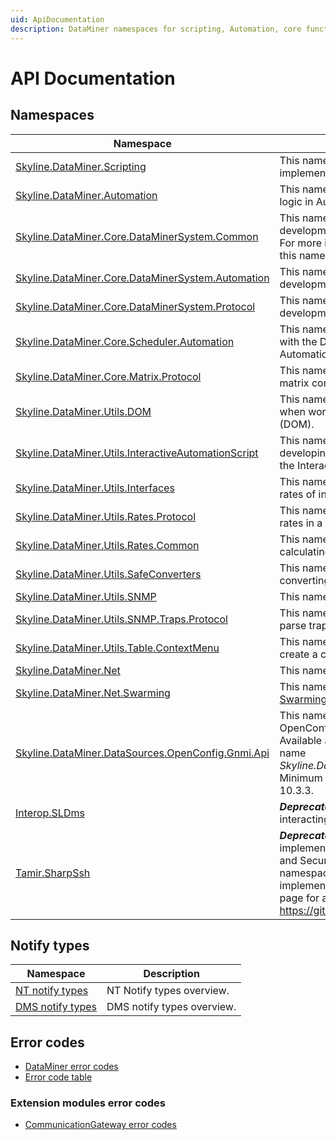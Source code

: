 ```yaml
---
uid: ApiDocumentation
description: DataMiner namespaces for scripting, Automation, core functionality, DOM, interactive Automation scripts, etc. as well as Notify types and error codes.
---
```


# API Documentation

## Namespaces

|Namespace|Description|
|--- |--- |
|[Skyline.DataMiner.Scripting](xref:Skyline.DataMiner.Scripting)|This namespace contains classes used to implement logic in QActions of connectors.|
|[Skyline.DataMiner.Automation](xref:Skyline.DataMiner.Automation)|This namespace contains types used to implement logic in Automation scripts.|
|[Skyline.DataMiner.Core.DataMinerSystem.Common](xref:Skyline.DataMiner.Core.DataMinerSystem.Common)|This namespace contains types used for development of protocols and Automation scripts. For more information on how to use types from this namespace, refer to [Introduction](xref:ClassLibraryIntroduction).|
|[Skyline.DataMiner.Core.DataMinerSystem.Automation](xref:Skyline.DataMiner.Core.DataMinerSystem.Automation)|This namespace contains types used for development of Automation scripts.|
|[Skyline.DataMiner.Core.DataMinerSystem.Protocol](xref:Skyline.DataMiner.Core.DataMinerSystem.Protocol)|This namespace contains types used for development of protocols.|
|[Skyline.DataMiner.Core.Scheduler.Automation](xref:Skyline.DataMiner.Core.Scheduler.Automation)|This namespace contains types used to interact with the DataMiner Scheduler module from Automation Scripts.|
|[Skyline.DataMiner.Core.Matrix.Protocol](xref:Skyline.DataMiner.Core.Matrix.Protocol)|This namespace contains types for defining a matrix component in a connector.|
|[Skyline.DataMiner.Utils.DOM](xref:Skyline.DataMiner.Utils.DOM)|This namespace contains types that are useful when working with DataMiner Object Models (DOM).|
|[Skyline.DataMiner.Utils.InteractiveAutomationScript](xref:Skyline.DataMiner.Utils.InteractiveAutomationScript)|This namespace contains types used for developing interactive Automation scripts using the InteractiveAutomationScriptToolkit.|
|[Skyline.DataMiner.Utils.Interfaces](xref:Skyline.DataMiner.Utils.Interfaces)|This namespace defines types for calculation rates of interfaces.|
|[Skyline.DataMiner.Utils.Rates.Protocol](xref:Skyline.DataMiner.Utils.Rates.Protocol)|This namespace defines types for calculation rates in a connector.|
|[Skyline.DataMiner.Utils.Rates.Common](xref:Skyline.DataMiner.Utils.Rates.Common)|This namespace defines types related to calculating rates.|
|[Skyline.DataMiner.Utils.SafeConverters](xref:Skyline.DataMiner.Utils.SafeConverters)|This namespace defines types that allow safe converting from double to integers.|
|[Skyline.DataMiner.Utils.SNMP](xref:Skyline.DataMiner.Utils.SNMP)|This namespace contains types related to SNMP.|
|[Skyline.DataMiner.Utils.SNMP.Traps.Protocol](xref:Skyline.DataMiner.Utils.SNMP.Traps.Protocol)|This namespace provides functionality to easily parse traps in a connector.|
|[Skyline.DataMiner.Utils.Table.ContextMenu](xref:Skyline.DataMiner.Utils.Table.ContextMenu)|This namespace provides functionality to easily create a custom context menu.|
|[Skyline.DataMiner.Net](xref:Skyline.DataMiner.Net)|This namespace contains SLNet types.|
|[Skyline.DataMiner.Net.Swarming](xref:Skyline.DataMiner.Net.Swarming)|This namespace contains types related to [Swarming](xref:Swarming).|
|[Skyline.DataMiner.DataSources.OpenConfig.Gnmi.Api](xref:Skyline.DataMiner.DataSources.OpenConfig.Gnmi.Api)|This namespace contains types to facilitate OpenConfig communication.<br> Available as an internal [NuGet package](xref:TOONuGet) with the name *Skyline.DataMiner.DataSources.OpenConfig.Gnmi*.<br> Minimum required DataMiner version: DataMiner 10.3.3.|
|[Interop.SLDms](xref:Interop.SLDms)|***Deprecated*** This namespace contains types for interacting with a DataMiner System.|
|[Tamir.SharpSsh](xref:Tamir.SharpSsh)|***Deprecated*** This namespace contains classes implementing SSH File Transfer Protocol (SFTP) and Secure Copy (SCP) functionality. **NOTE:** This namespace is obsolete for SCP and SFTP implementations. Please refer to the following page for an alternative for such implementations: <https://github.com/sshnet/SSH.NET>. |

## Notify types

|Namespace|Description|
|--- |--- |
|[NT notify types](xref:NTNotifyTypesOverview)|NT Notify types overview.|
|[DMS notify types](xref:SLDmsNotifyTypes)|DMS notify types overview.|

## Error codes

- [DataMiner error codes](xref:DataMinerErrorCodes)
- [Error code table](xref:ErrorCodeTable)

### Extension modules error codes

- [CommunicationGateway error codes](xref:CommunicationGateway_ErrorCodes)
